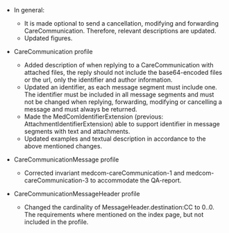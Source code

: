 - In general: 
    - It is made optional to send a cancellation, modifying and forwarding CareCommunication. Therefore, relevant descriptions are updated.
    - Updated figures.

- CareCommunication profile
    - Added description of when replying to a CareCommunication with attached files, the reply should not include the base64-encoded files or the url, only the identifier and author information.
    - Updated an identifier, as each message segment must include one. The identifier must be included in all message segments and must not be changed when replying, forwarding, modifying or cancelling a message and must always be returned.
    - Made the MedComIdentifierExtension (previous: AttachmentIdentifierExtension) able to support identifier in message segments with text and attachments.
    - Updated examples and textual description in accordance to the above mentioned changes.

- CareCommunicationMessage profile
    - Corrected invariant medcom-careCommunication-1 and medcom-careCommunication-3 to accommodate the QA-report. 

- CareCommunicationMessageHeader profile
    - Changed the cardinality of MessageHeader.destination:CC to 0..0. The requirements where mentioned on the index page, but not included in the profile.
